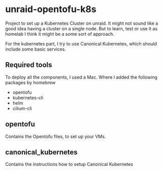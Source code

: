 # unraid-opentofu-k8s

Project to set up a Kubernetes Cluster on unraid.
It might not sound like a good idea having a cluster
on a single node. But to learn, test or use it as homelab
I think it might be a some sort of approach.

For the kubernetes part, I try to use 
Canonical Kubernetes, which should include some basic services.

## Required tools

To deploy all the components, I used a Mac. Where I added the following packages
by homebrew

- opentofu
- kubernetes-cli
- helm
- cilium-cli

## opentofu

Contains the Opentofu files, to set up your VMs.

## canonical_kubernetes

Contains the instructions how to setup Canonical Kubernetes
